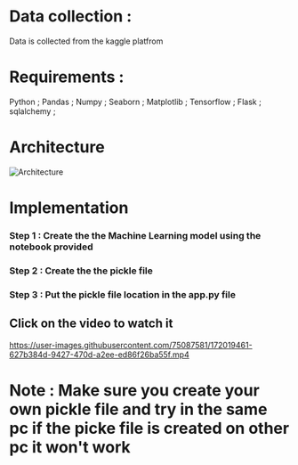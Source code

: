 # Data collection :

Data is collected from the kaggle platfrom


# Requirements :

Python ;
Pandas ;
Numpy ;
Seaborn ;
Matplotlib ;
Tensorflow  ;
Flask ;
sqlalchemy ;

# Architecture
![Architecture](https://user-images.githubusercontent.com/75087581/175669121-98ed22b0-25fa-4e4c-a686-6563e8aaab60.PNG)

# Implementation
### Step 1 : Create the the Machine Learning model using the notebook provided
### Step 2 : Create the the pickle file
### Step 3 : Put the pickle file location in the app.py file 




## Click on the video to watch it
https://user-images.githubusercontent.com/75087581/172019461-627b384d-9427-470d-a2ee-ed86f26ba55f.mp4

# Note : Make sure you create your own pickle file and try in the same pc if the picke file is created on other pc it won't work

